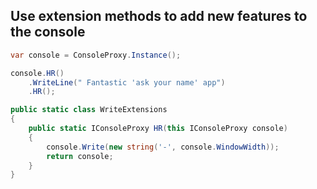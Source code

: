 ## Use extension methods to add new features to the console

```c#
var console = ConsoleProxy.Instance();

console.HR()
    .WriteLine(" Fantastic 'ask your name' app")
    .HR();

public static class WriteExtensions
{
	public static IConsoleProxy HR(this IConsoleProxy console)
	{
		console.Write(new string('-', console.WindowWidth));
		return console;
	}
}
```